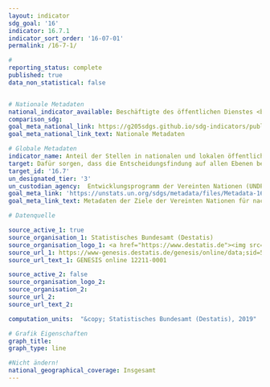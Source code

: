 ```yaml
---
layout: indicator
sdg_goal: '16'
indicator: 16.7.1
indicator_sort_order: '16-07-01'
permalink: /16-7-1/

#
reporting_status: complete
published: true
data_non_statistical: false


# Nationale Metadaten
national_indicator_available: Beschäftigte des öffentlichen Dienstes <br> Weibliche Erwerbstätige insgesamt
comparison_sdg:
goal_meta_national_link: https://g205sdgs.github.io/sdg-indicators/public/MetaDe/16.7.1.pdf
goal_meta_national_link_text: Nationale Metadaten

# Globale Metadaten
indicator_name: Anteil der Stellen in nationalen und lokalen öffentlichen Institutionen einschließlich (a) der Gesetzgebung; (b) des öffentlichen Dienstes; und (c) der Judikativen, im Vergleich zu nationalen Verteilungen, nach Geschlecht, Alter, Menschen mit Behinderungen und Bevölkerungsgruppen
target: Dafür sorgen, dass die Entscheidungsfindung auf allen Ebenen bedarfsorientiert, inklusiv, partizipatorisch und repräsentativ ist
target_id: '16.7'
un_designated_tier: '3'
un_custodian_agency:  Entwicklungsprogramm der Vereinten Nationen (UNDP)
goal_meta_link: 'https://unstats.un.org/sdgs/metadata/files/Metadata-16-07-01A.pdf'
goal_meta_link_text: Metadaten der Ziele der Vereinten Nationen für nachhaltige Entwicklung

# Datenquelle

source_active_1: true
source_organisation_1: Statistisches Bundesamt (Destatis)
source_organisation_logo_1: <a href="https://www.destatis.de"><img src="https://g205sdgs.github.io/sdg-indicators/public/logos/destatis.png" alt="Logo Destatis" /></a>
source_url_1: https://www-genesis.destatis.de/genesis/online/data;sid=5883713537B4CD8900186D20295B7D59.GO_1_1?operation=abruftabellenVerzeichnis
source_url_text_1: GENESIS online 12211-0001

source_active_2: false
source_organisation_logo_2:
source_organisation_2:
source_url_2:
source_url_text_2:

computation_units:  "&copy; Statistisches Bundesamt (Destatis), 2019"

# Grafik Eigenschaften
graph_title:
graph_type: line

#Nicht ändern!
national_geographical_coverage: Insgesamt
---
```

